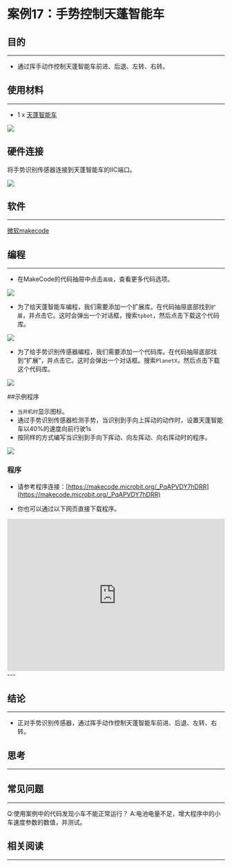 # 案例17：手势控制天蓬智能车

## 目的
---
- 通过挥手动作控制天蓬智能车前进、后退、左转、右转。

## 使用材料
---

- 1 x [天蓬智能车](https://item.taobao.com/item.htm?spm=a1z10.5-c-s.w4002-18602834185.41.68d15ccfBFHNPy&id=618758535761)



![](./images/TPBot_tianpeng_case_01_01.png)



## 硬件连接

将手势识别传感器连接到天蓬智能车的IIC端口。

![](./images/TPBot_tianpeng_case_17_03.png)



## 软件
---
[微软makecode](https://makecode.microbit.org/#)


## 编程
---


- 在MakeCode的代码抽屉中点击`高级`，查看更多代码选项。

![](./images/TPBot_tianpeng_case_01_02.png)

- 为了给天蓬智能车编程，我们需要添加一个扩展库。在代码抽屉底部找到`扩展`，并点击它。这时会弹出一个对话框，搜索`tpbot`，然后点击下载这个代码库。

![](./images/TPBot_tianpeng_case_01_03.png)

- 为了给手势识别传感器编程，我们需要添加一个代码库。在代码抽屉底部找到“扩展”，并点击它。这时会弹出一个对话框。搜索`PlanetX`，然后点击下载这个代码库。

![](./images/TPBot_tianpeng_case_15_03.png)


##示例程序

-  `当开机时`显示图标。
- 通过手势识别传感器检测手势，当识别到手向上挥动的动作时，设置天蓬智能车以40%的速度向前行驶1s
- 按同样的方式编写当识别到手向下挥动、向左挥动、向右挥动时的程序。

![](./images/TPBot_tianpeng_case_17_04.png)


### 程序
- 请参考程序连接：[https://makecode.microbit.org/_PqAPVDY7hDRR](https://makecode.microbit.org/_PqAPVDY7hDRR)

- 你也可以通过以下网页直接下载程序。

<div style="position:relative;height:0;padding-bottom:70%;overflow:hidden;"><iframe style="position:absolute;top:0;left:0;width:100%;height:100%;" src="https://makecode.microbit.org/#pub:_PqAPVDY7hDRR" frameborder="0" sandbox="allow-popups allow-forms allow-scripts allow-same-origin"></iframe></div>  
---

## 结论
---

- 正对手势识别传感器，通过挥手动作控制天蓬智能车前进、后退、左转、右转。


## 思考
---


## 常见问题
---
Q:使用案例中的代码发现小车不能正常运行？
A:电池电量不足，增大程序中的小车速度参数的数值，并测试。

## 相关阅读  
---


